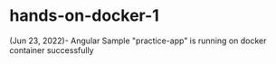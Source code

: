 # hands-on-docker-1
(Jun 23, 2022)- Angular Sample "practice-app" is running on docker container successfully

